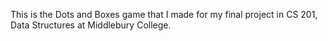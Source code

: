 This is the Dots and Boxes game that I made for my final project in CS 201, Data Structures at Middlebury College.